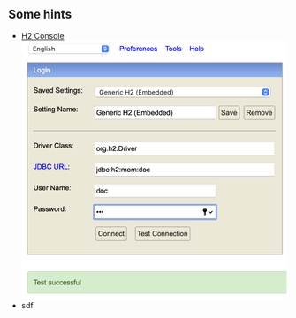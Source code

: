 ## Some hints
* [H2 Console](http://localhost:8080/h2-console)
![H2 Console](./img/h2-console.png "H2 Console")
* sdf
